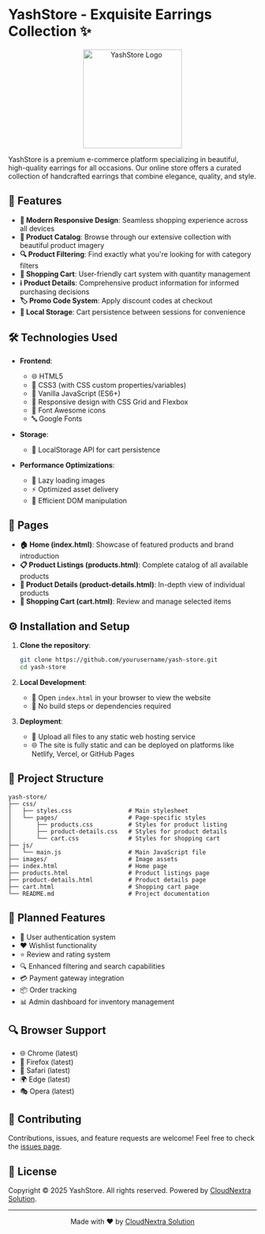 # YashStore - Exquisite Earrings Collection ✨

<p align="center">
  <img src="images/logo.png" alt="YashStore Logo" width="200" height="auto">
</p>

YashStore is a premium e-commerce platform specializing in beautiful, high-quality earrings for all occasions. Our online store offers a curated collection of handcrafted earrings that combine elegance, quality, and style.

## 🌟 Features

- **🔄 Modern Responsive Design**: Seamless shopping experience across all devices
- **📱 Product Catalog**: Browse through our extensive collection with beautiful product imagery
- **🔍 Product Filtering**: Find exactly what you're looking for with category filters
- **🛒 Shopping Cart**: User-friendly cart system with quantity management
- **ℹ️ Product Details**: Comprehensive product information for informed purchasing decisions
- **🏷️ Promo Code System**: Apply discount codes at checkout
- **💾 Local Storage**: Cart persistence between sessions for convenience

## 🛠️ Technologies Used

- **Frontend**:
  - 🌐 HTML5
  - 🎨 CSS3 (with CSS custom properties/variables)
  - 📜 Vanilla JavaScript (ES6+)
  - 📱 Responsive design with CSS Grid and Flexbox
  - 🔣 Font Awesome icons
  - 🔤 Google Fonts

- **Storage**:
  - 💽 LocalStorage API for cart persistence

- **Performance Optimizations**:
  - 🚀 Lazy loading images
  - ⚡ Optimized asset delivery
  - 🔄 Efficient DOM manipulation

## 📱 Pages

- **🏠 Home (index.html)**: Showcase of featured products and brand introduction
- **📋 Product Listings (products.html)**: Complete catalog of all available products
- **🔎 Product Details (product-details.html)**: In-depth view of individual products
- **🛒 Shopping Cart (cart.html)**: Review and manage selected items

## ⚙️ Installation and Setup

1. **Clone the repository**:
   ```bash
   git clone https://github.com/yourusername/yash-store.git
   cd yash-store
   ```

2. **Local Development**:
   - 📂 Open `index.html` in your browser to view the website
   - 🔧 No build steps or dependencies required

3. **Deployment**:
   - 🚀 Upload all files to any static web hosting service
   - 🌐 The site is fully static and can be deployed on platforms like Netlify, Vercel, or GitHub Pages

## 🔧 Project Structure

```
yash-store/
├── css/
│   ├── styles.css                # Main stylesheet
│   └── pages/                    # Page-specific styles
│       ├── products.css          # Styles for product listing
│       ├── product-details.css   # Styles for product details
│       └── cart.css              # Styles for shopping cart
├── js/
│   └── main.js                   # Main JavaScript file
├── images/                       # Image assets
├── index.html                    # Home page
├── products.html                 # Product listings page
├── product-details.html          # Product details page
├── cart.html                     # Shopping cart page
└── README.md                     # Project documentation
```

## 🚀 Planned Features

- 👤 User authentication system
- ❤️ Wishlist functionality
- ⭐ Review and rating system
- 🔍 Enhanced filtering and search capabilities
- 💳 Payment gateway integration
- 📦 Order tracking
- 📊 Admin dashboard for inventory management

## 🔍 Browser Support

- 🌐 Chrome (latest)
- 🦊 Firefox (latest)
- 🧭 Safari (latest)
- 🌍 Edge (latest)
- 🎭 Opera (latest)

## 🤝 Contributing

Contributions, issues, and feature requests are welcome! Feel free to check the [issues page](https://github.com/yourusername/yash-store/issues).

## 📜 License

Copyright © 2025 YashStore. All rights reserved. Powered by [CloudNextra Solution](https://github.com/GihanPasidu).

---

<p align="center">
  Made with ❤️ by <a href="https://github.com/GihanPasidu">CloudNextra Solution</a>
</p>

